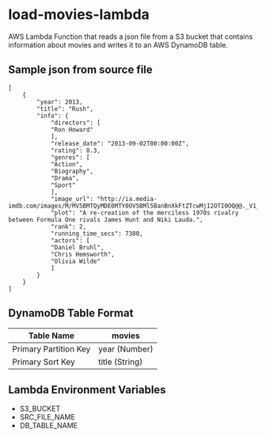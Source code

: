 # load-movies-lambda
AWS Lambda Function that reads a json file from a S3 bucket that contains information about movies and writes it to an AWS DynamoDB table.

## Sample json from source file
```
[
    {
        "year": 2013,
        "title": "Rush",
        "info": {
            "directors": [
            "Ron Howard"
            ],
            "release_date": "2013-09-02T00:00:00Z",
            "rating": 8.3,
            "genres": [
            "Action",
            "Biography",
            "Drama",
            "Sport"
            ],
            "image_url": "http://ia.media-imdb.com/images/M/MV5BMTQyMDE0MTY0OV5BMl5BanBnXkFtZTcwMjI2OTI0OQ@@._V1_SX400_.jpg",
            "plot": "A re-creation of the merciless 1970s rivalry between Formula One rivals James Hunt and Niki Lauda.",
            "rank": 2,
            "running_time_secs": 7380,
            "actors": [
            "Daniel Bruhl",
            "Chris Hemsworth",
            "Olivia Wilde"
            ]
        }
    }
]
```

## DynamoDB Table Format
Table Name | movies
-----------|--------
Primary Partition Key | year (Number)
Primary Sort Key | title (String)

## Lambda Environment Variables
* S3_BUCKET
* SRC_FILE_NAME
* DB_TABLE_NAME